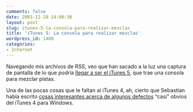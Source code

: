 ```yaml
---
comments: false
date: 2003-12-28 14:00:30
layout: post
slug: itunes-5-la-consola-para-realizar-mezclas
title: 'iTunes 5: La consola para realizar mezclas'
wordpress_id: 1408
categories:
- Internet
---
```


Navegando mis archivos de RSS, veo que han sacado a la luz una captura de pantalla de lo que podría [llegar a ser el iTunes 5](http://www.appledx.com/itunes5/itunes5.png), que trae una consola para mezclar pistas.





Una de las pocas cosas que le faltan al iTunes 4, ah, cierto que Sebastian había escrito [cosas interesantes acerca de algunos defectos](http://www.zonageek.com/bleng/archives/2003/11/10-131317.php) “casi” obvios del iTunes 4 para Windows.




 
